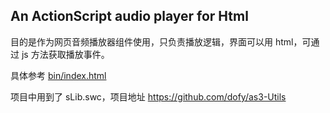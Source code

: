## An ActionScript audio player for Html

目的是作为网页音频播放器组件使用，只负责播放逻辑，界面可以用 html，可通过 js 方法获取播放事件。

具体参考 [bin/index.html](https://github.com/dofy/as3-Audio/blob/master/bin/index.html)

项目中用到了 sLib.swc，项目地址 https://github.com/dofy/as3-Utils
